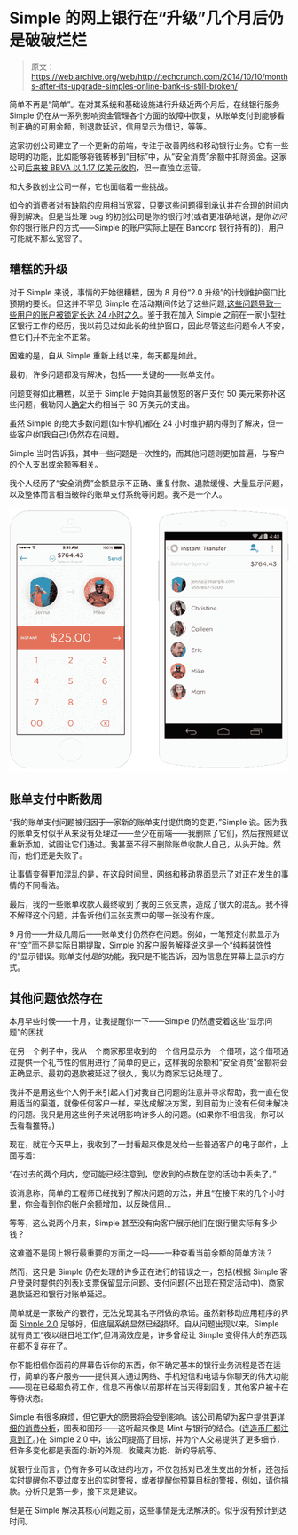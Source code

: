 # Simple 的网上银行在“升级”几个月后仍是破破烂烂

> 原文：<https://web.archive.org/web/http://techcrunch.com/2014/10/10/months-after-its-upgrade-simples-online-bank-is-still-broken/>

简单不再是“简单”。在对其系统和基础设施进行升级近两个月后，在线银行服务 Simple 仍在从一系列影响资金管理各个方面的故障中恢复，从账单支付到能够看到正确的可用余额，到退款延迟，信用显示为借记，等等。

这家初创公司建立了一个更新的前端，专注于改善网络和移动银行业务。它有一些聪明的功能，比如能够将钱转移到“目标”中，从“安全消费”余额中扣除资金。这家公司[后来被 BBVA 以 1.17 亿美元收购](https://web.archive.org/web/20230319221252/https://techcrunch.com/2014/02/20/simple-acquired-for-117m-will-continue-to-operate-separately-under-its-own-brand/)，但一直独立运营。

和大多数创业公司一样，它也面临着一些挑战。

如今的消费者对有缺陷的应用相当宽容，只要这些问题得到承认并在合理的时间内得到解决。但是当处理 bug 的初创公司是你的银行时(或者更准确地说，是你*访问*你的银行账户的方式——Simple 的账户实际上是在 Bancorp 银行持有的)，用户可能就不那么宽容了。

## 糟糕的升级

对于 Simple 来说，事情的开始很糟糕，因为 8 月份“2.0 升级”的计划维护窗口比预期的要长。但这并不罕见 Simple 在活动期间传达了这些问题,[这些问题导致一些用户的账户被锁定长达 24 小时之久](https://web.archive.org/web/20230319221252/http://money.cnn.com/2014/08/07/smallbusiness/simple-outage-bank/)。鉴于我在加入 Simple 之前在一家小型社区银行工作的经历，我以前见过如此长的维护窗口，因此尽管这些问题令人不安，但它们并不完全不正常。

困难的是，自从 Simple 重新上线以来，每天都是如此。

最初，许多问题都没有解决，包括——关键的——账单支付。

问题变得如此糟糕，以至于 Simple 开始向其最愤怒的客户支付 50 美元来弥补这些问题，俄勒冈人[确定](https://web.archive.org/web/20230319221252/http://www.oregonlive.com/silicon-forest/index.ssf/2014/08/simples_ceo_says_hes_deeply_so.html)大约相当于 60 万美元的支出。

虽然 Simple 的绝大多数问题(如卡停机)都在 24 小时维护期内得到了解决，但一些客户(如我自己)仍然存在问题。

Simple 当时告诉我，其中一些问题是一次性的，而其他问题则更加普遍，与客户的个人支出或余额等相关。

我个人经历了“安全消费”金额显示不正确、重复付款、退款缓慢、大量显示问题，以及整体而言相当破碎的账单支付系统等问题。我不是一个人。

![simple-2_0-contact-transfer-bezel-layout-cropped.CREAM-80a031df763cbffc](img/a31ba04b4eeeaea04376bd59445da9b7.png)

## 账单支付中断数周

“我的账单支付问题被归因于一家新的账单支付提供商的变更，”Simple 说。因为我的账单支付似乎从来没有处理过——至少在前端——我删除了它们，然后按照建议重新添加，试图让它们通过。我甚至不得不删除账单收款人自己，从头开始。然而，他们还是失败了。

让事情变得更加混乱的是，在这段时间里，网络和移动界面显示了对正在发生的事情的不同看法。

最后，我的一些账单收款人最终收到了我的三张支票，造成了很大的混乱。我不得不解释这个问题，并告诉他们三张支票中的哪一张没有作废。

9 月份——升级几周后——账单支付仍然存在问题。例如，一笔预定付款显示为在“空”而不是实际日期提取，Simple 的客户服务解释说这是一个“纯粹装饰性的”显示错误。账单支付*是*的功能，我只是不能告诉，因为信息在屏幕上显示的方式。

## 其他问题依然存在

本月早些时候——十月，让我提醒你一下——Simple 仍然遭受着这些“显示问题”的困扰

在另一个例子中，我从一个商家那里收到的一个信用显示为一个借项，这个借项通过提供一个礼节性的信用进行了简单的更正，这样我的余额和“安全消费”金额将会正确显示。最初的退款被延迟了很久，我以为商家忘记处理了。

我并不是用这些个人例子来引起人们对我自己问题的注意并寻求帮助，我一直在使用适当的渠道，就像任何客户一样，来达成解决方案，到目前为止没有任何未解决的问题。我只是用这些例子来说明影响许多人的问题。(如果你不相信我，你可以去看看推特。)

现在，就在今天早上，我收到了一封看起来像是发给一些普通客户的电子邮件，上面写着:

“在过去的两个月内，您可能已经注意到，您收到的点数在您的活动中丢失了。”

该消息称，简单的工程师已经找到了解决问题的方法，并且“在接下来的几个小时里，你会看到你的帐户余额增加，以反映信用…

等等，这么说两个月来，Simple 甚至没有向客户展示他们在银行里实际有多少钱？

这难道不是网上银行最重要的方面之一吗——一种查看当前余额的简单方法？

然而，这只是 Simple 仍在处理的许多正在进行的错误之一，包括(根据 Simple 客户登录时提供的列表):支票保留显示问题、支付问题(不出现在预定活动中)、商家退款延迟和银行对账单延迟。

简单就是一家破产的银行，无法兑现其名字所做的承诺。虽然新移动应用程序的界面 [Simple 2.0](https://web.archive.org/web/20230319221252/https://techcrunch.com/2014/08/19/after-a-series-of-maintenance-glitches-bank-simple-rolls-out-an-improved-rebuilt-mobile-app/) 足够好，但底层系统显然已经损坏。自从问题出现以来，Simple 就有员工“夜以继日地工作”,但涓滴效应是，许多曾经让 Simple 变得伟大的东西现在都不复存在了。

你不能相信你面前的屏幕告诉你的东西，你不确定基本的银行业务流程是否在运行，简单的客户服务——提供真人通过网络、手机短信和电话与你聊天的伟大功能——现在已经超负荷工作，信息不再像以前那样在当天得到回复，其他客户被卡在等待状态。

Simple 有很多麻烦，但它更大的愿景将会受到影响。该公司希望[为客户提供更详细的消费分析](https://web.archive.org/web/20230319221252/https://techcrunch.com/2012/08/29/simple-heads-into-mint-com-territory-with-debut-of-spending-reports/)，图表和图形——这听起来像是 Mint 与银行的结合。([连造币厂都注意到了](https://web.archive.org/web/20230319221252/https://techcrunch.com/2012/08/29/mint-com-debit-card/)。)在 Simple 2.0 中，该公司提高了目标，并为个人交易提供了更多细节，但许多变化都是表面的:新的外观、收藏夹功能、新的导航等。

就银行业而言，仍有许多可以改进的地方，不仅包括对已发生支出的分析，还包括实时提醒你不要过度支出的实时警报，或者提醒你预算目标的警报，例如，请你捐款。分析只是第一步，接下来是建议。

但是在 Simple 解决其核心问题之前，这些事情是无法解决的。似乎没有预计到达时间。